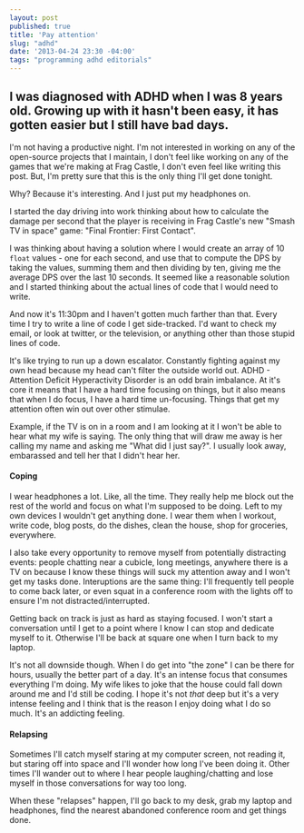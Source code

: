 ```yaml
---
layout: post
published: true
title: 'Pay attention'
slug: "adhd"
date: '2013-04-24 23:30 -04:00'
tags: "programming adhd editorials"
---
```

## I was diagnosed with ADHD when I was 8 years old. Growing up with it hasn't been easy, it has gotten easier but I still have bad days.

I'm not having a productive night. I'm not interested in working on any of the open-source projects that I maintain, I don't feel like working on any of the games that we're making at Frag Castle, I don't even feel like writing this post. But, I'm pretty sure that this is the only thing I'll get done tonight.

Why? Because it's interesting. And I just put my headphones on.

I started the day driving into work thinking about how to calculate the damage per second that the player is receiving in Frag Castle's new "Smash TV in space" game: "Final Frontier: First Contact".

I was thinking about having a solution where I would create an array of 10 `float` values - one for each second, and use that to compute the DPS by taking the values, summing them and then dividing by ten, giving me the average DPS over the last 10 seconds. It seemed like a reasonable solution and I started thinking about the actual lines of code that I would need to write.

And now it's 11:30pm and I haven't gotten much farther than that. Every time I try to write a line of code I get side-tracked. I'd want to check my email, or look at twitter, or the television, or anything other than those stupid lines of code.

It's like trying to run up a down escalator. Constantly fighting against my own head because my head can't filter the outside world out. ADHD - Attention Deficit Hyperactivity Disorder is an odd brain imbalance. At it's core it means that I have a hard time focusing on things, but it also means that when I do focus, I have a hard time un-focusing. Things that get my attention often win out over other stimulae.

Example, if the TV is on in a room and I am looking at it I won't be able to hear what my wife is saying. The only thing that will draw me away is her calling my name and asking me "What did I just say?". I usually look away, embarassed and tell her that I didn't hear her.

#### Coping

I wear headphones a lot. Like, all the time. They really help me block out the rest of the world and focus on what I'm supposed to be doing. Left to my own devices I wouldn't get anything done. I wear them when I workout, write code, blog posts, do the dishes, clean the house, shop for groceries, everywhere.

I also take every opportunity to remove myself from potentially distracting events: people chatting near a cubicle, long meetings, anywhere there is a TV on because I know these things will suck my attention away and I won't get my tasks done. Interuptions are the same thing: I'll frequently tell people to come back later, or even squat in a conference room with the lights off to ensure I'm not distracted/interrupted.

Getting back on track is just as hard as staying focused. I won't start a conversation until I get to a point where I know I can stop and dedicate myself to it. Otherwise I'll be back at square one when I turn back to my laptop.

It's not all downside though. When I do get into "the zone" I can be there for hours, usually the better part of a day. It's an intense focus that consumes everything I'm doing. My wife likes to joke that the house could fall down around me and I'd still be coding. I hope it's not _that_ deep but it's a very intense feeling and I think that is the reason I enjoy doing what I do so much. It's an addicting feeling.

#### Relapsing

Sometimes I'll catch myself staring at my computer screen, not reading it, but staring off into space and I'll wonder how long I've been doing it. Other times I'll wander out to where I hear people laughing/chatting and lose myself in those conversations for way too long.

When these "relapses" happen, I'll go back to my desk, grab my laptop and headphones, find the nearest abandoned conference room and get things done.
